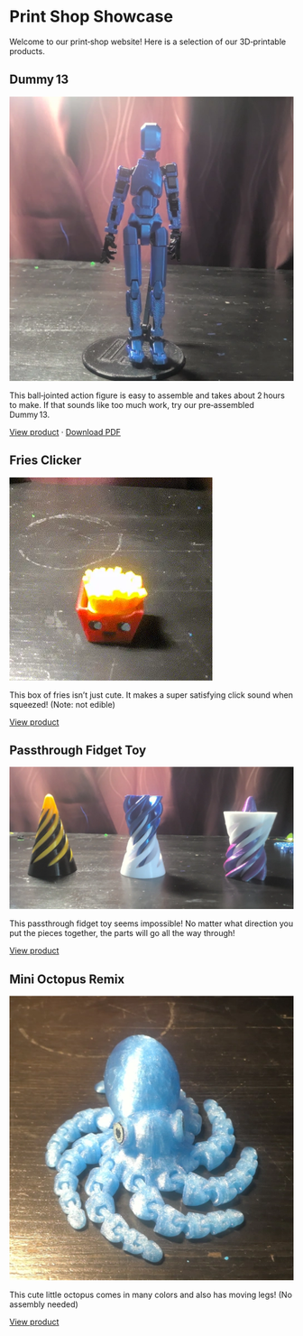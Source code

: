 # Print Shop Showcase

Welcome to our print‑shop website! Here is a selection of our 3D‑printable products.

## Dummy 13
![Dummy 13](assets/dummy_13.webp)

This ball‑jointed action figure is easy to assemble and takes about 2 hours to make. If that sounds like too much work, try our pre‑assembled Dummy 13.

[View product](https://www.printables.com/model/981111-dummy-13-version-10) ·
[Download PDF](assets/dummy-13-v1_0-assembly-guide.pdf)

## Fries Clicker
![Fries Clicker](assets/fries_clicker.webp)

This box of fries isn’t just cute. It makes a super satisfying click sound when squeezed! (Note: not edible)

[View product](https://makerworld.com/en/models/1231254-clicky-toonish-box-of-fries-no-ams)

## Passthrough Fidget Toy
![Passthrough Fidget Toy](assets/passthrough.webp)

This passthrough fidget toy seems impossible! No matter what direction you put the pieces together, the parts will go all the way through!

[View product](https://www.thingiverse.com/thing:6944555)

## Mini Octopus Remix
![Mini Octopus Remix](assets/octopus.webp)

This cute little octopus comes in many colors and also has moving legs! (No assembly needed)

[View product](https://www.thingiverse.com/thing:5355885)

